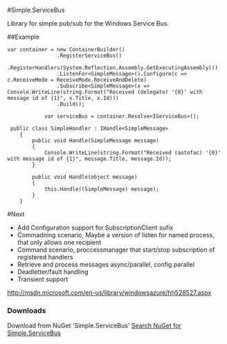 #Simple.ServiceBus

Library for simple pub/sub for the Windows Service Bus. 

##Example

```
var container = new ContainerBuilder()
                .RegisterServiceBus()
                .RegisterHandlers(System.Reflection.Assembly.GetExecutingAssembly())
                .ListenFor<SimpleMessage>().Configure(c => c.ReceiveMode = ReceiveMode.ReceiveAndDelete)
                .Subscribe<SimpleMessage>(x => Console.WriteLine(string.Format("Received (delegate) '{0}' with message id of {1}", x.Title, x.Id)))
                .Build();

            var serviceBus = container.Resolve<IServiceBus>();
 ```
 
``` 
 public class SimpleHandler : IHandle<SimpleMessage>
    {
        public void Handle(SimpleMessage message)
        {
            Console.WriteLine(string.Format("Received (autofac) '{0}' with message id of {1}", message.Title, message.Id));
        }

        public void Handle(object message)
        {
            this.Handle((SimpleMessage) message);
        }
    }
```

#Next

* Add Configuration support for SubscriptionClient sufix
* Commadning scenario, Maybe a version of listen for named process, that only allows one recipient
* Command scenario, proccessmanager that start/stop subscription of registered handlers
* Retrieve and process messages async/parallel, config parallel
* Deadletter/fault handling
* Transient support

http://msdn.microsoft.com/en-us/library/windowsazure/hh528527.aspx

### Downloads

Download from NuGet 'Simple.ServiceBus' [Search NuGet for Simple.ServiceBus](http://nuget.org/packages?q=simple.servicebus&prerelease=true&sortOrder=relevance)


